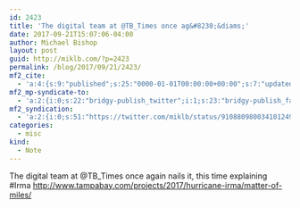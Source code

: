 ```yaml
---
id: 2423
title: 'The digital team at @TB_Times once ag&#8230;&diams;'
date: 2017-09-21T15:07:06-04:00
author: Michael Bishop
layout: post
guid: http://miklb.com/?p=2423
permalink: /blog/2017/09/21/2423/
mf2_cite:
  - 'a:4:{s:9:"published";s:25:"0000-01-01T00:00:00+00:00";s:7:"updated";s:25:"0000-01-01T00:00:00+00:00";s:8:"category";a:1:{i:0;s:0:"";}s:6:"author";a:0:{}}'
mf2_mp-syndicate-to:
  - 'a:2:{i:0;s:22:"bridgy-publish_twitter";i:1;s:23:"bridgy-publish_facebook";}'
mf2_syndication:
  - 'a:2:{i:0;s:51:"https://twitter.com/miklb/status/910880980034101249";i:1;s:66:"https://www.facebook.com/10154408911669162/posts/10156001232864162";}'
categories:
  - misc
kind:
  - Note
---
```

The digital team at @TB_Times once again nails it, this time explaining #Irma <http://www.tampabay.com/projects/2017/hurricane-irma/matter-of-miles/>